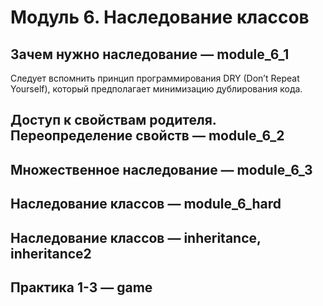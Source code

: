 # Модуль 6. Наследование классов  

## Зачем нужно наследование — module_6_1  
Следует вспомнить принцип программирования DRY (Don’t Repeat Yourself), который предполагает минимизацию дублирования кода.  

## Доступ к свойствам родителя. Переопределение свойств — module_6_2  


## Множественное наследование — module_6_3  


## Наследование классов — module_6_hard  


## Наследование классов — inheritance, inheritance2


## Практика 1-3 — game  


